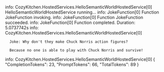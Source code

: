 info: CozyKitchen.HostedServices.HelloSemanticWorldHostedService[0]
      HelloSemanticWorldHostedService running...
info: JokeFunction[0]
      Function JokeFunction invoking.
info: JokeFunction[0]
      Function JokeFunction succeeded.
info: JokeFunction[0]
      Function completed. Duration: 5.0737742s
info: CozyKitchen.HostedServices.HelloSemanticWorldHostedService[0]


      Joke: Why don't they make Chuck Norris action figures?

      Because no one is able to play with Chuck Norris and survive!


info: CozyKitchen.HostedServices.HelloSemanticWorldHostedService[0]
      {
        "CompletionTokens": 23,
        "PromptTokens": 66,
        "TotalTokens": 89
      }